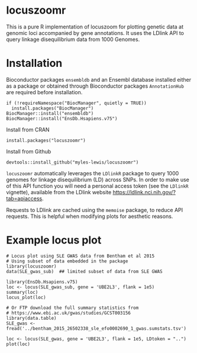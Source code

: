 # locuszoomr

This is a pure R implementation of locuszoom for plotting genetic data at 
genomic loci accompanied by gene annotations. It uses the LDlink API to query 
linkage disequilibrium data from 1000 Genomes.

# Installation

Bioconductor packages `ensembldb` and an Ensembl database installed either as a
package or obtained through Bioconductor packages `AnnotationHub` are required
before installation.

```
if (!requireNamespace("BiocManager", quietly = TRUE))
  install.packages("BiocManager")
BiocManager::install("ensembldb")
BiocManager::install("EnsDb.Hsapiens.v75")
```

Install from CRAN
```
install.packages("locuszoomr")
```

Install from Github
```
devtools::install_github("myles-lewis/locuszoomr")
```

`locuszoomr` automatically leverages the `LDlinkR` package to query 1000 genomes 
for linkage disequilibrium (LD) across SNPs. In order to make use of this API
function you will need a personal access token (see the `LDlinkR` vignette), 
available from the LDlink website https://ldlink.nci.nih.gov/?tab=apiaccess.

Requests to LDlink are cached using the `memoise` package, to reduce API 
requests. This is helpful when modifying plots for aesthetic reasons.

# Example locus plot

```
# Locus plot using SLE GWAS data from Bentham et al 2015
# Using subset of data embedded in the package
library(locuszoomr)
data(SLE_gwas_sub)  ## limited subset of data from SLE GWAS

library(EnsDb.Hsapiens.v75)
loc <- locus(SLE_gwas_sub, gene = 'UBE2L3', flank = 1e5)
summary(loc)
locus_plot(loc)

# Or FTP download the full summary statistics from
# https://www.ebi.ac.uk/gwas/studies/GCST003156
library(data.table)
SLE_gwas <- fread('../bentham_2015_26502338_sle_efo0002690_1_gwas.sumstats.tsv')

loc <- locus(SLE_gwas, gene = 'UBE2L3', flank = 1e5, LDtoken = "..")
plot(loc)
```
